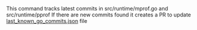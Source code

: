 This command tracks latest commits in src/runtime/mprof.go and src/runtime/pprof
If there are new commits found it creates a PR to update [last_known_go_commits.json](last_known_go_commits.json) file